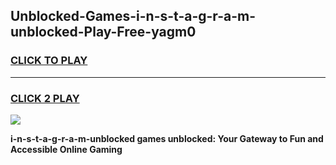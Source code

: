 
## Unblocked-Games-i-n-s-t-a-g-r-a-m-unblocked-Play-Free-yagm0
<h3>
<a href="https://premium76.site?title=i-n-s-t-a-g-r-a-m-unblocked&ref=12A">CLICK TO PLAY</a></h3>
<hr>

<h3>
<a href="https://premium76.site?title=i-n-s-t-a-g-r-a-m-unblocked&ref=12A">CLICK 2 PLAY</a>
  
</h3>

<a href="https://premium76.site?title=i-n-s-t-a-g-r-a-m-unblocked&ref=12A"><img src="https://clearcache.store/games.png"></a>


**i-n-s-t-a-g-r-a-m-unblocked games unblocked: Your Gateway to Fun and Accessible Online Gaming**
